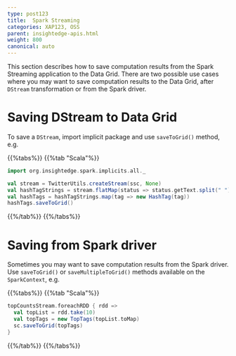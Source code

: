 ```yaml
---
type: post123
title:  Spark Streaming
categories: XAP123, OSS
parent: insightedge-apis.html
weight: 800
canonical: auto
---
```


This section describes how to save computation results from the Spark Streaming application to the Data Grid.
There are two possible use cases where you may want to save computation results to the Data Grid, after `DStream` transformation or from the Spark driver.


# Saving DStream to Data Grid

To save a `DStream`, import implicit package and use `saveToGrid()` method, e.g.

{{%tabs%}}
{{%tab "Scala"%}}
```scala
import org.insightedge.spark.implicits.all._

val stream = TwitterUtils.createStream(ssc, None)
val hashTagStrings = stream.flatMap(status => status.getText.split(" ").filter(_.startsWith("#")))
val hashTags = hashTagStrings.map(tag => new HashTag(tag))
hashTags.saveToGrid()
```
{{%/tab%}}
{{%/tabs%}}

# Saving from Spark driver

Sometimes you may want to save computation results from the Spark driver. Use `saveToGrid()` or `saveMultipleToGrid()` methods available on the `SparkContext`, e.g.

{{%tabs%}}
{{%tab "Scala"%}}
```scala
topCountsStream.foreachRDD { rdd =>
  val topList = rdd.take(10)
  val topTags = new TopTags(topList.toMap)
  sc.saveToGrid(topTags)
}
```
{{%/tab%}}
{{%/tabs%}}
